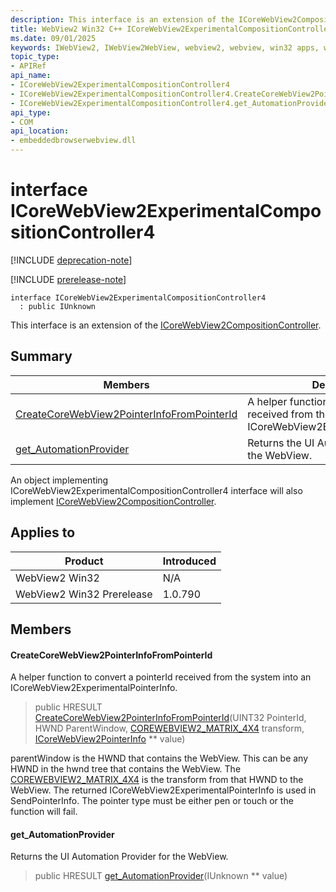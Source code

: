 ```yaml
---
description: This interface is an extension of the ICoreWebView2CompositionController.
title: WebView2 Win32 C++ ICoreWebView2ExperimentalCompositionController4
ms.date: 09/01/2025
keywords: IWebView2, IWebView2WebView, webview2, webview, win32 apps, win32, edge, ICoreWebView2, ICoreWebView2Controller, browser control, edge html, ICoreWebView2ExperimentalCompositionController4
topic_type: 
- APIRef
api_name:
- ICoreWebView2ExperimentalCompositionController4
- ICoreWebView2ExperimentalCompositionController4.CreateCoreWebView2PointerInfoFromPointerId
- ICoreWebView2ExperimentalCompositionController4.get_AutomationProvider
api_type:
- COM
api_location:
- embeddedbrowserwebview.dll
---
```


# interface ICoreWebView2ExperimentalCompositionController4

[!INCLUDE [deprecation-note](../includes/deprecation-note.md)]

[!INCLUDE [prerelease-note](../includes/prerelease-note.md)]

```
interface ICoreWebView2ExperimentalCompositionController4
  : public IUnknown
```

This interface is an extension of the [ICoreWebView2CompositionController](icorewebview2compositioncontroller.md#icorewebview2compositioncontroller).

## Summary

 Members                        | Descriptions
--------------------------------|---------------------------------------------
[CreateCoreWebView2PointerInfoFromPointerId](#createcorewebview2pointerinfofrompointerid) | A helper function to convert a pointerId received from the system into an ICoreWebView2ExperimentalPointerInfo.
[get_AutomationProvider](#get_automationprovider) | Returns the UI Automation Provider for the WebView.

An object implementing ICoreWebView2ExperimentalCompositionController4 interface will also implement [ICoreWebView2CompositionController](icorewebview2compositioncontroller.md#icorewebview2compositioncontroller).

## Applies to

Product                         | Introduced
--------------------------------|---------------------------------------------
WebView2 Win32            |    N/A
WebView2 Win32 Prerelease |    1.0.790

## Members

#### CreateCoreWebView2PointerInfoFromPointerId

A helper function to convert a pointerId received from the system into an ICoreWebView2ExperimentalPointerInfo.

> public HRESULT [CreateCoreWebView2PointerInfoFromPointerId](#createcorewebview2pointerinfofrompointerid)(UINT32 PointerId, HWND ParentWindow, [COREWEBVIEW2_MATRIX_4X4](corewebview2_matrix_4x4.md#corewebview2_matrix_4x4) transform, [ICoreWebView2PointerInfo](icorewebview2pointerinfo.md#icorewebview2pointerinfo) ** value)

parentWindow is the HWND that contains the WebView. This can be any HWND in the hwnd tree that contains the WebView. The [COREWEBVIEW2_MATRIX_4X4](corewebview2_matrix_4x4.md#corewebview2_matrix_4x4) is the transform from that HWND to the WebView. The returned ICoreWebView2ExperimentalPointerInfo is used in SendPointerInfo. The pointer type must be either pen or touch or the function will fail.

#### get_AutomationProvider

Returns the UI Automation Provider for the WebView.

> public HRESULT [get_AutomationProvider](#get_automationprovider)(IUnknown ** value)

